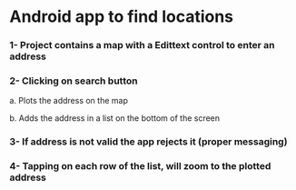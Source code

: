# Android app to find locations
### 1- Project contains a map with a Edittext control to enter an address
### 2- Clicking on search button
a. Plots the address on the map

b. Adds the address in a list on the bottom of the screen
### 3- If address is not valid the app rejects it (proper messaging)
### 4- Tapping on each row of the list, will zoom to the plotted address
